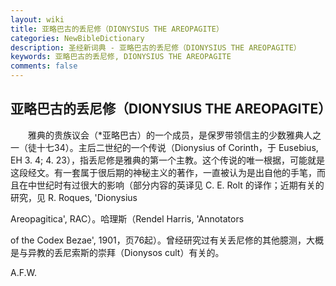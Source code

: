 ```yaml
---
layout: wiki
title: 亚略巴古的丢尼修（DIONYSIUS THE AREOPAGITE）
categories: NewBibleDictionary
description: 圣经新词典 - 亚略巴古的丢尼修（DIONYSIUS THE AREOPAGITE）
keywords: 亚略巴古的丢尼修, DIONYSIUS THE AREOPAGITE
comments: false
---
```


## 亚略巴古的丢尼修（DIONYSIUS THE AREOPAGITE）

　　雅典的贵族议会（*亚略巴古）的一个成员，是保罗带领信主的少数雅典人之一（徒十七34）。主后二世纪的一个传说（Dionysius of Corinth，于 Eusebius, EH 3. 4; 4. 23），指丢尼修是雅典的第一个主教。这个传说的唯一根据，可能就是这段经文。有一套属于很后期的神秘主义的著作，一直被认为是出自他的手笔，而且在中世纪时有过很大的影响（部分内容的英译见 C. E. Rolt 的译作；近期有关的研究，见 R. Roques, 'Dionysius

Areopagitica', RAC）。哈理斯（Rendel Harris, 'Annotators

of the Codex Bezae', 1901，页76起）。曾经研究过有关丢尼修的其他臆测，大概是与异教的丢尼索斯的崇拜（Dionysos cult）有关的。

A.F.W.








